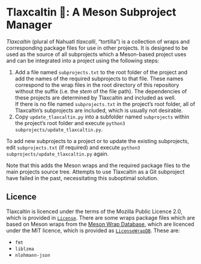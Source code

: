 # Tlaxcaltin 🌮: A Meson Subproject Manager

_Tlaxcaltin_ (plural of Nahuatl _tlaxcalli_, “tortilla”) is a collection of wraps and corresponding package files for use in other projects.
It is designed to be used as the source of all subprojects which a Meson-based project uses and can be integrated into a project using the following steps:

1. Add a file named `subprojects.txt` to the root folder of the project and add the names of the required subprojects to that file. These names correspond to the wrap files in the root directory of this repository without the suffix (i.e. the _stem_ of the file path). The dependencies of these projects are determined by Tlaxcaltin and included as well.  
  If there is no file named `subprojects.txt` in the project’s root folder, all of Tlaxcaltin’s subprojects are included, which is usually not desirable.
2. Copy `update_tlaxcaltin.py` into a subfolder named `subprojects` within the project’s root folder and execute `python3 subprojects/update_tlaxcaltin.py`.

To add new subprojects to a project or to update the existing subprojects, edit `subprojects.txt` (if required) and execute `python3 subprojects/update_tlaxcaltin.py` again.

Note that this adds the Meson wraps and the required package files to the main projects source tree.
Attempts to use Tlaxcaltin as a Git subproject have failed in the past, necessitating this suboptimal solution.

## Licence

Tlaxcaltin is licenced under the terms of the Mozilla Public Licence 2.0, which is provided in [`License`](License).
There are some wraps package files which are based on Meson wraps from the [Meson Wrap Database](https://github.com/mesonbuild/wrapdb), which are licenced under the MIT licence, which is provided as [`LicenseWrapDB`](LicenseWrapDB).
These are:

- `fmt`
- `liblzma`
- `nlohmann-json`
